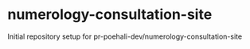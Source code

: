 # numerology-consultation-site

Initial repository setup for pr-poehali-dev/numerology-consultation-site